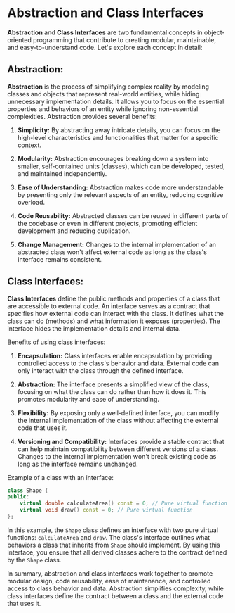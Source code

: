 # Abstraction and Class Interfaces

**Abstraction** and **Class Interfaces** are two fundamental concepts in object-oriented programming that contribute to creating modular, maintainable, and easy-to-understand code. Let's explore each concept in detail:

## Abstraction:

**Abstraction** is the process of simplifying complex reality by modeling classes and objects that represent real-world entities, while hiding unnecessary implementation details. It allows you to focus on the essential properties and behaviors of an entity while ignoring non-essential complexities. Abstraction provides several benefits:

1. **Simplicity:** By abstracting away intricate details, you can focus on the high-level characteristics and functionalities that matter for a specific context.

2. **Modularity:** Abstraction encourages breaking down a system into smaller, self-contained units (classes), which can be developed, tested, and maintained independently.

3. **Ease of Understanding:** Abstraction makes code more understandable by presenting only the relevant aspects of an entity, reducing cognitive overload.

4. **Code Reusability:** Abstracted classes can be reused in different parts of the codebase or even in different projects, promoting efficient development and reducing duplication.

5. **Change Management:** Changes to the internal implementation of an abstracted class won't affect external code as long as the class's interface remains consistent.

## Class Interfaces:

**Class Interfaces** define the public methods and properties of a class that are accessible to external code. An interface serves as a contract that specifies how external code can interact with the class. It defines what the class can do (methods) and what information it exposes (properties). The interface hides the implementation details and internal data.

Benefits of using class interfaces:

1. **Encapsulation:** Class interfaces enable encapsulation by providing controlled access to the class's behavior and data. External code can only interact with the class through the defined interface.

2. **Abstraction:** The interface presents a simplified view of the class, focusing on what the class can do rather than how it does it. This promotes modularity and ease of understanding.

3. **Flexibility:** By exposing only a well-defined interface, you can modify the internal implementation of the class without affecting the external code that uses it.

4. **Versioning and Compatibility:** Interfaces provide a stable contract that can help maintain compatibility between different versions of a class. Changes to the internal implementation won't break existing code as long as the interface remains unchanged.

Example of a class with an interface:

```cpp
class Shape {
public:
    virtual double calculateArea() const = 0; // Pure virtual function
    virtual void draw() const = 0; // Pure virtual function
};
```

In this example, the `Shape` class defines an interface with two pure virtual functions: `calculateArea` and `draw`. The class's interface outlines what behaviors a class that inherits from `Shape` should implement. By using this interface, you ensure that all derived classes adhere to the contract defined by the `Shape` class.

In summary, abstraction and class interfaces work together to promote modular design, code reusability, ease of maintenance, and controlled access to class behavior and data. Abstraction simplifies complexity, while class interfaces define the contract between a class and the external code that uses it.